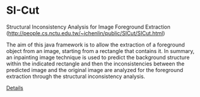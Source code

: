 # SI-Cut
Structural Inconsistency Analysis for Image Foreground Extraction
(http://people.cs.nctu.edu.tw/~ichenlin/public/SICut/SICut.html)

The aim of this java framework is to allow the extraction of a foreground object from an image, starting from a rectangle that contains it. In summary, an inpainting image technique is used to predict the background structure within the indicated rectangle and then the inconsistencies between the predicted image and the original image are analyzed for the foreground extraction through the structural inconsistency analysis.

[Details](relazione.pdf)

